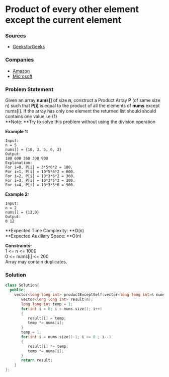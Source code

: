 # Product of every other element except the current element

### Sources

* [GeeksforGeeks](https://practice.geeksforgeeks.org/problems/product-array-puzzle4525/1#)

### Companies

* [Amazon](../../company-based-lists/amazon.md)
* [Microsoft](../../company-based-lists/microsoft.md)

### Problem Statement

Given an array **nums\[]** of size **n**, construct a Product Array **P** (of same size n) such that **P\[i]** is equal to the product of all the elements of **nums** except nums\[i]. If the array has only one element the returned list should should contains one value i.e {1}\
&#x20;**Note: **Try to solve this problem without using the division operation

**Example 1:**

```
Input:
n = 5
nums[] = {10, 3, 5, 6, 2}
Output:
180 600 360 300 900
Explanation: 
For i=0, P[i] = 3*5*6*2 = 180.
For i=1, P[i] = 10*5*6*2 = 600.
For i=2, P[i] = 10*3*6*2 = 360.
For i=3, P[i] = 10*3*5*2 = 300.
For i=4, P[i] = 10*3*5*6 = 900.
```

**Example 2:**

```
Input:
n = 2
nums[] = {12,0}
Output:
0 12

```

**Expected Time Complexity: **O(n)\
**Expected Auxiliary Space: **O(n)\
&#x20;&#x20;

**Constraints:**\
&#x20;1 <= n <= 1000\
&#x20;0 <= nums\[i] <= 200\
&#x20;Array may contain duplicates.

### Solution

```cpp
class Solution{
  public:
    vector<long long int> productExceptSelf(vector<long long int>& nums, int n) {
       vector<long long int> result(n);
       long long int temp = 1;
       for(int i = 0; i < nums.size(); i++)
       {
          result[i] = temp;
          temp *= nums[i];
       }
       temp = 1;
       for(int i = nums.size()-1; i >= 0 ; i--)
       {
          result[i] *= temp;
          temp *= nums[i];
       }
       return result;
    }
};
```
